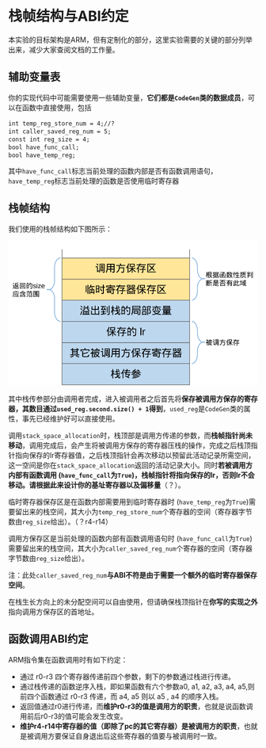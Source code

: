 # 栈帧结构与ABI约定

本实验的目标架构是ARM，但有定制化的部分，这里实验需要的关键的部分列举出来，减少大家查阅文档的工作量。

## 辅助变量表
你的实现代码中可能需要使用一些辅助变量，**它们都是`CodeGen`类的数据成员**，可以在函数中直接使用，包括
```
int temp_reg_store_num = 4;//?
int caller_saved_reg_num = 5;
const int reg_size = 4;
bool have_func_call;
bool have_temp_reg;
```
其中`have_func_call`标志当前处理的函数内部是否有函数调用语句，`have_temp_reg`标志当前处理的函数是否使用临时寄存器

## 栈帧结构
我们使用的栈帧结构如下图所示：

![img](./img/stack_frame_.png)

其中栈传参部分由调用者完成，进入被调用者之后首先将**保存被调用方保存的寄存器，其数目通过`used_reg.second.size() + 1`得到**，`used_reg`是`CodeGen`类的属性，事先已经维护好可以直接使用。

调用`stack_space_allocation`时，栈顶部是调用方传递的参数，而**栈帧指针尚未移动**，调用完成后，会产生将被调用方保存的寄存器压栈的操作，完成之后栈顶指针指向保存的lr寄存器值，之后栈顶指针会再次移动以预留此活动记录所需空间，这一空间是你在`stack_space_allocation`返回的活动记录大小。同时**若被调用方内部有函数调用 (`have_func_call`为`True`)，栈帧指针将指向保存的lr，否则lr不会移动。请根据此来设计你的基址寄存器以及偏移量**（？）。

临时寄存器保存区是在函数内部需要用到临时寄存器时 (`have_temp_reg`为`True`)需要留出来的栈空间，其大小为`temp_reg_store_num`个寄存器的空间（寄存器字节数由`reg_size`给出）。（？r4-r14）

调用方保存区是当前处理的函数内部有函数调用语句时 (`have_func_call`为`True`)需要留出来的栈空间，其大小为`caller_saved_reg_num`个寄存器的空间（寄存器字节数由`reg_size`给出）。

注：此处`caller_saved_reg_num`**与ABI不符是由于需要一个额外的临时寄存器保存空间**。

在栈生长方向上的未分配空间可以自由使用，但请确保栈顶指针在**你写的实现之外**指向调用方保存区的首地址。

## 函数调用ABI约定

ARM指令集在函数调用时有如下约定：

- 通过 r0-r3 四个寄存器传递前四个参数，剩下的参数通过栈进行传递。
- 通过栈传递的函数逆序入栈，即如果函数有六个参数a0, a1, a2, a3, a4, a5,则前四个函数通过 r0-r3 传递，而 a4, a5 则以 a5 , a4 的顺序入栈。
- 返回值通过r0进行传递，而**维护r0-r3的值是调用方的职责**，也就是说函数调用前后r0-r3的值可能会发生改变。
- **维护r4-r14中寄存器的值（即除了pc的其它寄存器）是被调用方的职责**，也就是被调用方要保证自身退出后这些寄存器的值要与被调用时一致。


